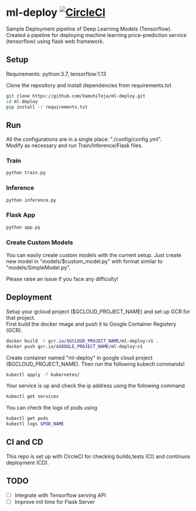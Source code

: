 # ml-deploy [![CircleCI](https://circleci.com/gh/VamshiTeja/ml-deploy.svg?style=svg)](https://circleci.com/gh/VamshiTeja/ml-deploy)

Sample Deployment pipeline of Deep Learning Models (Tensorflow). Created a pipeline for deploying machine learning price-prediction service (tensorflow) using flask web framework. 

## Setup 
Requirements: python:3.7, tensorflow:1.13

Clone the repository and install dependencies from requirements.txt
```bash
git clone https://github.com/VamshiTeja/ml-deploy.git
cd ml-deploy
pip install -r requirements.txt
```

## Run 
All the configurations are in a single place: "./config/config.yml". <br/>
Modify as necessary and run Train/Inference/Flask files.

### Train
```bash
python train.py
```

### Inference
```bash
python inference.py
```

### Flask App
```bash
python app.py
```

### Create Custom Models

You can easily create custom models with the current setup. Just create new model in "models/$custom_model.py" with format similar to "models/SimpleModel.py". 

Please raise an issue if you face any difficulty!

## Deployment
Setup your gcloud project ($GCLOUD_PROJECT_NAME) and set up GCR for that project. <br/>
First build the docker image and push it to Google Container Registery (GCR).
```bash
docker build -t gcr.io/$GCLOUD_PROJECT_NAME/ml-deploy:v1 .
docker push gcr.io/$GOOGLE_PROJECT_NAME/ml-deploy:v1
```

Create container named "ml-deploy" in google cloud project ($GCLOUD_PROJECT_NAME). Then run the following kubectl commands!
```bash
kubectl apply -f kubernetes/
```
Your service is up and check the ip address using the following command
```bash
kubectl get services
```
You can check the logs of pods using 
```bash
kubectl get pods
kubectl logs $POD_NAME
```

## CI and CD
This repo is set up with CircleCI for checking builds,tests (CI) and continuos deployment (CD).

## TODO 
- [ ] Integrate with Tensorflow serving API 
- [ ] Improve init time for Flask Server
